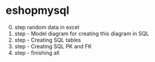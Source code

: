 # eshopmysql
0. step random data in excel
1. step - Model diagram for creating this diagram in SQL
2. step - Creating SQL tables
3. step - Creating SQL PK and FK
4. step - finishing all
